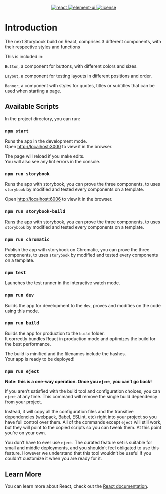 <p align="center">
  <a href="https://github.com/reactjs">
    <img src="https://img.shields.io/badge/react-17.0.2-brightgreen.svg" alt="react">
  </a>
  <a href="https://github.com/ElemeFE/element">
    <img src="https://img.shields.io/badge/element--ui-2.7.0-brightgreen.svg" alt="element-ui">
  </a>
  <a href="https://github.com/PanJiaChen/vue-element-admin/blob/master/LICENSE">
    <img src="https://img.shields.io/github/license/mashape/apistatus.svg" alt="license">
  </a>
</p>

# Introduction

The next Storybook build on React, comprises 3 different components, with their respective styles and functions

This is included in:

`Button`, a component for buttons, with different colors and sizes.

`Layout`, a component for testing layouts in different positions and order.

`Banner`, a component with styles for quotes, titles or subtitles that can be used when starting a page.

## Available Scripts

In the project directory, you can run:

### `npm start`

Runs the app in the development mode.\
Open [http://localhost:3000](http://localhost:3000) to view it in the browser.

The page will reload if you make edits.\
You will also see any lint errors in the console.

### `npm run storybook`

Runs the app with storybook, you can prove the three components, to uses `storybook` by modified and tested every components on a template.

Open [http://localhost:6006](http://localhost:6006) to view it in the browser.

### `npm run storybook-build`

Runs the app with storybook, you can prove the three components, to uses `storybook` by modified and tested every components on a template.

### `npm run chromatic`

Publish the app with storybook on Chromatic, you can prove the three components, to uses `storybook` by modified and tested every components on a template.

### `npm test`

Launches the test runner in the interactive watch mode.

### `npm run dev` 

Builds the app for development to the `dev`, proves and modifies on the code using this mode.

### `npm run build`

Builds the app for production to the `build` folder.\
It correctly bundles React in production mode and optimizes the build for the best performance.

The build is minified and the filenames include the hashes.\
Your app is ready to be deployed!

### `npm run eject`

**Note: this is a one-way operation. Once you `eject`, you can’t go back!**

If you aren’t satisfied with the build tool and configuration choices, you can `eject` at any time. This command will remove the single build dependency from your project.

Instead, it will copy all the configuration files and the transitive dependencies (webpack, Babel, ESLint, etc) right into your project so you have full control over them. All of the commands except `eject` will still work, but they will point to the copied scripts so you can tweak them. At this point you’re on your own.

You don’t have to ever use `eject`. The curated feature set is suitable for small and middle deployments, and you shouldn’t feel obligated to use this feature. However we understand that this tool wouldn’t be useful if you couldn’t customize it when you are ready for it.

## Learn More

You can learn more about React, check out the [React documentation](https://reactjs.org/).
